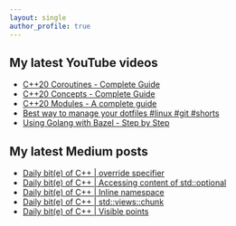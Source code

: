 ```yaml
---
layout: single
author_profile: true
---
```


## My latest YouTube videos

<ul>
<!--START_SECTION:youtube-->
<li><a href="https://www.youtube.com/watch?v=w-dmOHhBX9o">C++20 Coroutines - Complete Guide</a></li>
<li><a href="https://www.youtube.com/watch?v=1So7onMFxJM">C++20 Concepts  - Complete Guide</a></li>
<li><a href="https://www.youtube.com/watch?v=WRCwciJ5MTE">C++20 Modules - A complete guide</a></li>
<li><a href="https://www.youtube.com/watch?v=LHrB4TcU1JM">Best way to manage your dotfiles #linux #git #shorts</a></li>
<li><a href="https://www.youtube.com/watch?v=mXLrk0ipwz4">Using Golang with Bazel - Step by Step</a></li>
<!--END_SECTION:youtube-->
</ul>

## My latest Medium posts

<ul>
<!--START_SECTION:medium-->
<li><a href="https://medium.com/@simontoth/daily-bit-e-of-c-override-specifier-c1637f46f883?source=rss-1e1de1006a93------2">Daily bit(e) of C++ | override specifier</a></li>
<li><a href="https://medium.com/@simontoth/daily-bit-e-of-c-accessing-content-of-std-optional-6cfb646304d4?source=rss-1e1de1006a93------2">Daily bit(e) of C++ | Accessing content of std::optional</a></li>
<li><a href="https://medium.com/@simontoth/daily-bit-e-of-c-inline-namespace-e0832997449a?source=rss-1e1de1006a93------2">Daily bit(e) of C++ | Inline namespace</a></li>
<li><a href="https://medium.com/@simontoth/daily-bit-e-of-c-std-views-chunk-b647fc5b9139?source=rss-1e1de1006a93------2">Daily bit(e) of C++ | std::views::chunk</a></li>
<li><a href="https://medium.com/@simontoth/daily-bit-e-of-c-visible-points-ed34aa6a1357?source=rss-1e1de1006a93------2">Daily bit(e) of C++ | Visible points</a></li>
<!--END_SECTION:medium-->
</ul>
